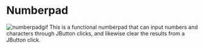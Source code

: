 # Numberpad
![numberpadgif](https://user-images.githubusercontent.com/20666753/52395757-4ba69e00-2a7d-11e9-9548-31f7f0a7479f.gif)
This is a functional numberpad that can input numbers and characters through JButton clicks, and likewise clear the results from a JButton click.
